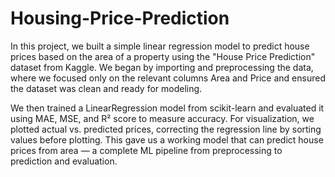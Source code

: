 # Housing-Price-Prediction
In this project, we built a simple linear regression model to predict house prices based on the area of a property using the "House Price Prediction" dataset from Kaggle. We began by importing and preprocessing the data, where we focused only on the relevant columns Area and Price and ensured the dataset was clean and ready for modeling. 

We then trained a LinearRegression model from scikit-learn and evaluated it using MAE, MSE, and R² score to measure accuracy. For visualization, we plotted actual vs. predicted prices, correcting the regression line by sorting values before plotting. This gave us a working model that can predict house prices from area — a complete ML pipeline from preprocessing to prediction and evaluation.
